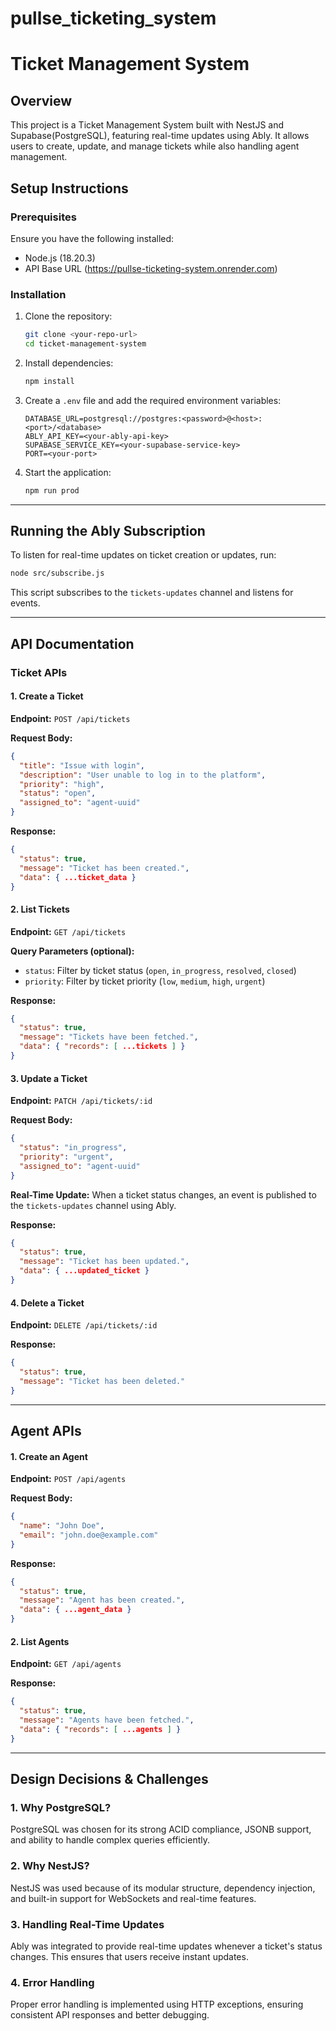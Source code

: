 # pullse_ticketing_system

# Ticket Management System

## Overview
This project is a Ticket Management System built with NestJS and Supabase(PostgreSQL), featuring real-time updates using Ably. It allows users to create, update, and manage tickets while also handling agent management.

## Setup Instructions

### Prerequisites
Ensure you have the following installed:
- Node.js (18.20.3)
- API Base URL (https://pullse-ticketing-system.onrender.com)

### Installation
1. Clone the repository:
   ```sh
   git clone <your-repo-url>
   cd ticket-management-system
   ```

2. Install dependencies:
   ```sh
   npm install
   ```

3. Create a `.env` file and add the required environment variables:
   ```env
   DATABASE_URL=postgresql://postgres:<password>@<host>:<port>/<database>
   ABLY_API_KEY=<your-ably-api-key>
   SUPABASE_SERVICE_KEY=<your-supabase-service-key>
   PORT=<your-port>
   ```

4. Start the application:
   ```sh
   npm run prod
   ```

---

## Running the Ably Subscription
To listen for real-time updates on ticket creation or updates, run:
```sh
node src/subscribe.js
```
This script subscribes to the `tickets-updates` channel and listens for events.

---
## API Documentation

### Ticket APIs

#### 1. Create a Ticket
**Endpoint:** `POST /api/tickets`

**Request Body:**
```json
{
  "title": "Issue with login",
  "description": "User unable to log in to the platform",
  "priority": "high",
  "status": "open",
  "assigned_to": "agent-uuid"
}
```

**Response:**
```json
{
  "status": true,
  "message": "Ticket has been created.",
  "data": { ...ticket_data }
}
```

#### 2. List Tickets
**Endpoint:** `GET /api/tickets`

**Query Parameters (optional):**
- `status`: Filter by ticket status (`open`, `in_progress`, `resolved`, `closed`)
- `priority`: Filter by ticket priority (`low`, `medium`, `high`, `urgent`)

**Response:**
```json
{
  "status": true,
  "message": "Tickets have been fetched.",
  "data": { "records": [ ...tickets ] }
}
```

#### 3. Update a Ticket
**Endpoint:** `PATCH /api/tickets/:id`

**Request Body:**
```json
{
  "status": "in_progress",
  "priority": "urgent",
  "assigned_to": "agent-uuid"
}
```

**Real-Time Update:** When a ticket status changes, an event is published to the `tickets-updates` channel using Ably.

**Response:**
```json
{
  "status": true,
  "message": "Ticket has been updated.",
  "data": { ...updated_ticket }
}
```

#### 4. Delete a Ticket
**Endpoint:** `DELETE /api/tickets/:id`

**Response:**
```json
{
  "status": true,
  "message": "Ticket has been deleted."
}
```

---
## Agent APIs

#### 1. Create an Agent
**Endpoint:** `POST /api/agents`

**Request Body:**
```json
{
  "name": "John Doe",
  "email": "john.doe@example.com"
}
```

**Response:**
```json
{
  "status": true,
  "message": "Agent has been created.",
  "data": { ...agent_data }
}
```

#### 2. List Agents
**Endpoint:** `GET /api/agents`

**Response:**
```json
{
  "status": true,
  "message": "Agents have been fetched.",
  "data": { "records": [ ...agents ] }
}
```

---
## Design Decisions & Challenges

### 1. Why PostgreSQL?
PostgreSQL was chosen for its strong ACID compliance, JSONB support, and ability to handle complex queries efficiently.

### 2. Why NestJS?
NestJS was used because of its modular structure, dependency injection, and built-in support for WebSockets and real-time features.

### 3. Handling Real-Time Updates
Ably was integrated to provide real-time updates whenever a ticket's status changes. This ensures that users receive instant updates.

### 4. Error Handling
Proper error handling is implemented using HTTP exceptions, ensuring consistent API responses and better debugging.

